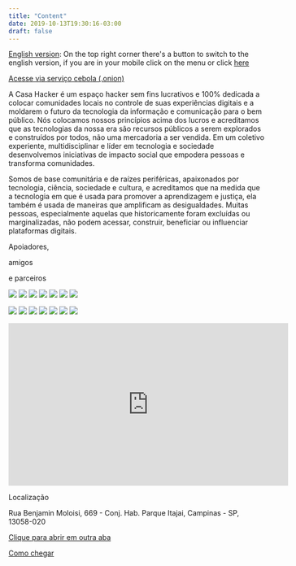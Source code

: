 ```yaml
---
title: "Content"
date: 2019-10-13T19:30:16-03:00
draft: false
---
```


<!-- Descrição -->
<div class="layout_description">

[English version](en/): On the top right corner there's a button to switch to the english version, if you are in your mobile click on the menu or click [here](en/)

[Acesse via serviço cebola (.onion)](about/#acesse-via-serviço-cebola-onion)

A Casa Hacker é um espaço hacker sem fins lucrativos e 100% dedicada a colocar comunidades locais no controle de suas experiências digitais e a moldarem o futuro da tecnologia da informação e comunicação para o bem público. Nós colocamos nossos princípios acima dos lucros e acreditamos que as tecnologias da nossa era são recursos públicos a serem explorados e construídos por todos, não uma mercadoria a ser vendida. Em um coletivo experiente, multidisciplinar e líder em tecnologia e sociedade desenvolvemos iniciativas de impacto social que empodera pessoas e transforma comunidades.

Somos de base comunitária e de raízes periféricas, apaixonados por tecnologia, ciência, sociedade e cultura, e acreditamos que na medida que a tecnologia em que é usada para promover a aprendizagem e justiça, ela também é usada de maneiras que amplificam as desigualdades. Muitas pessoas, especialmente aquelas que historicamente foram excluídas ou marginalizadas, não podem acessar, construir, beneficiar ou influenciar plataformas digitais.

</div>
<!-- //Descrição -->

<!-- Parceiros -->
<div class="layout_partners">

<div class="title-partners">
    <p>Apoiadores,</p>
    <p>amigos</p>
    <p>e parceiros</p>
</div>

<div class="partners-images">
<div class="item">

[<img src="images/prefeituraCPS.png"/>](http://www.campinas.sp.gov.br/governo/cultura/)
[<img src="images/institutoVozAtiva.png"/>](https://www.facebook.com/institutovozativa/)
[<img src="images/fundacaoFEAC.png"/>](https://www.feac.org.br/)
[<img src="images/99Designs.png"/>](https://en.99designs.com.br/)
[<img src="images/Stickermule.png"/>](https://www.stickermule.com/)
[<img src="images/InstitutoProBono.png"/>](https://probono.org.br/)
[<img src="images/klaAdvogados.png"/>](http://www.klalaw.com.br/)

</div>

<div class="item">

[<img src="images/TacticalTech.png"/>](https://tacticaltech.org/)
[<img src="images/BigFieldCompany.png"/>](https://www.youtube.com/channel/UCtaHspH0UhD-0Ro3egFyhbQ)
[<img src="images/fundacaoTelefonica.png"/>](http://fundacaotelefonica.org.br/)
[<img src="images/AliançaEmpreendedora.png"/>](https://aliancaempreendedora.org.br/)
[<img src="images/Mozilla.jpeg"/>](https://www.mozilla.org)
[<img src="images/venus360.png"/>](http://venus360.com.br/)
[<img src="images/minhaCampinas.jpeg"/>](https://www.minhacampinas.org.br/)

</div>

</div>
</div>
<!-- //Parceiros -->

<!-- Localização -->
<div class="layout_location">

<iframe width="550" height="320" frameborder="0" scrolling="no" marginheight="0" marginwidth="0" src="https://www.openstreetmap.org/export/embed.html?bbox=-47.193448841571815%2C-22.959894915812015%2C-47.19139426946641%2C-22.95839084833951&amp;layer=mapnik&amp;marker=-22.959142884166557%2C-47.192421555519104"></iframe>

<div class="text-location">

<p class="title-location">Localização</p>

<p class="address">Rua Benjamin Moloisi, 669 - Conj. Hab. Parque Itajai, Campinas - SP, 13058-020</p>

<a href="https://www.openstreetmap.org/?mlat=-22.95914&amp;mlon=-47.19242#map=19/-22.95914/-47.19242" target="_blank">Clique para abrir em outra aba</a>

<a href="/about/#como-chegar">Como chegar</a>

</div>

</div>
<!-- //Localização -->